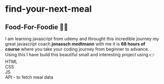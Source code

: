 # find-your-next-meal
## Food-For-Foodie 🍔🍕
I am learning javascript from udemy and throught this incredible journey my great javascript coach **jonassch medtmann** with me it is **68 hours of course** where you take your coding journey from beginner to advance. 
Using this I have build this beautiful small and interesting project using 👉 <br>
HTML <br>
CSS  <br>
JS   <br>
API - to fetch meal data
